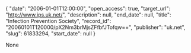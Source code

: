{
  "date": "2006-01-01T12:00:00", 
  "open_access": true, 
  "target_url": "http://www.ips.uk.net/", 
  "description": null, 
  "end_date": null, 
  "title": "Infection Prevention Society", 
  "record_id": "20060101T120000/pX2Nm3brMjsZFfbfJTofqw==", 
  "publisher": "uk.net", 
  "slug": 61833294, 
  "start_date": null
}

None